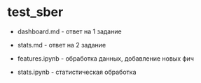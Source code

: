 # test_sber

* dashboard.md - ответ на 1 задание
* stats.md - ответ на 2 задание


* features.ipynb - обработка данных, добавление новых фич
* stats.ipynb - статистическая обработка
